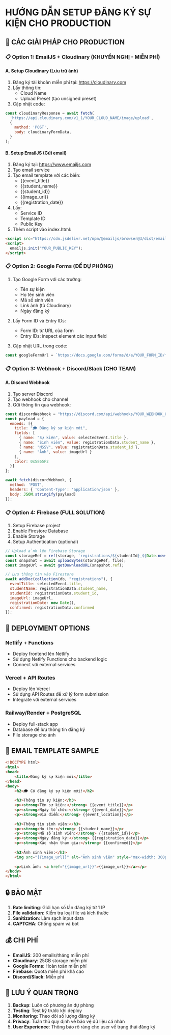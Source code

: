 # HƯỚNG DẪN SETUP ĐĂNG KÝ SỰ KIỆN CHO PRODUCTION

## 🔧 CÁC GIẢI PHÁP CHO PRODUCTION

### 📋 Option 1: EmailJS + Cloudinary (KHUYẾN NGHỊ - MIỄN PHÍ)

#### A. Setup Cloudinary (Lưu trữ ảnh)
1. Đăng ký tài khoản miễn phí tại: https://cloudinary.com
2. Lấy thông tin:
   - Cloud Name
   - Upload Preset (tạo unsigned preset)
3. Cập nhật code:
```javascript
const cloudinaryResponse = await fetch(
  'https://api.cloudinary.com/v1_1/YOUR_CLOUD_NAME/image/upload',
  {
    method: 'POST',
    body: cloudinaryFormData,
  }
);
```

#### B. Setup EmailJS (Gửi email)
1. Đăng ký tại: https://www.emailjs.com
2. Tạo email service
3. Tạo email template với các biến:
   - {{event_title}}
   - {{student_name}} 
   - {{student_id}}
   - {{image_url}}
   - {{registration_date}}
4. Lấy:
   - Service ID
   - Template ID  
   - Public Key
5. Thêm script vào index.html:
```html
<script src="https://cdn.jsdelivr.net/npm/@emailjs/browser@3/dist/email.min.js"></script>
<script>
  emailjs.init("YOUR_PUBLIC_KEY");
</script>
```

### 📋 Option 2: Google Forms (ĐỂ DỰ PHÒNG)

1. Tạo Google Form với các trường:
   - Tên sự kiện
   - Họ tên sinh viên
   - Mã số sinh viên
   - Link ảnh (từ Cloudinary)
   - Ngày đăng ký

2. Lấy Form ID và Entry IDs:
   - Form ID: từ URL của form
   - Entry IDs: inspect element các input field

3. Cập nhật URL trong code:
```javascript
const googleFormUrl = `https://docs.google.com/forms/d/e/YOUR_FORM_ID/formResponse?entry.123456789=${encodeURIComponent(selectedEvent.title)}&entry.987654321=${encodeURIComponent(registrationData.student_name)}`;
```

### 📋 Option 3: Webhook + Discord/Slack (CHO TEAM)

#### A. Discord Webhook
1. Tạo server Discord
2. Tạo webhook cho channel
3. Gửi thông tin qua webhook:
```javascript
const discordWebhook = "https://discord.com/api/webhooks/YOUR_WEBHOOK_URL";
const payload = {
  embeds: [{
    title: "🎓 Đăng ký sự kiện mới",
    fields: [
      { name: "Sự kiện", value: selectedEvent.title },
      { name: "Sinh viên", value: registrationData.student_name },
      { name: "MSSV", value: registrationData.student_id },
      { name: "Ảnh", value: imageUrl }
    ],
    color: 0x5865F2
  }]
};

await fetch(discordWebhook, {
  method: 'POST',
  headers: { 'Content-Type': 'application/json' },
  body: JSON.stringify(payload)
});
```

### 📋 Option 4: Firebase (FULL SOLUTION)

1. Setup Firebase project
2. Enable Firestore Database
3. Enable Storage
4. Setup Authentication (optional)

```javascript
// Upload ảnh lên Firebase Storage
const storageRef = ref(storage, `registrations/${studentId}_${Date.now()}`);
const snapshot = await uploadBytes(storageRef, file);
const imageUrl = await getDownloadURL(snapshot.ref);

// Lưu thông tin vào Firestore
await addDoc(collection(db, "registrations"), {
  eventTitle: selectedEvent.title,
  studentName: registrationData.student_name,
  studentId: registrationData.student_id,
  imageUrl: imageUrl,
  registrationDate: new Date(),
  confirmed: registrationData.confirmed
});
```

## 🚀 DEPLOYMENT OPTIONS

### Netlify + Functions
- Deploy frontend lên Netlify
- Sử dụng Netlify Functions cho backend logic
- Connect với external services

### Vercel + API Routes  
- Deploy lên Vercel
- Sử dụng API Routes để xử lý form submission
- Integrate với external services

### Railway/Render + PostgreSQL
- Deploy full-stack app
- Database để lưu thông tin đăng ký
- File storage cho ảnh

## 📧 EMAIL TEMPLATE SAMPLE

```html
<!DOCTYPE html>
<html>
<head>
    <title>Đăng ký sự kiện mới</title>
</head>
<body>
    <h2>🎓 Có đăng ký sự kiện mới!</h2>
    
    <h3>Thông tin sự kiện:</h3>
    <p><strong>Tên sự kiện:</strong> {{event_title}}</p>
    <p><strong>Ngày tổ chức:</strong> {{event_date}}</p>
    <p><strong>Địa điểm:</strong> {{event_location}}</p>
    
    <h3>Thông tin sinh viên:</h3>
    <p><strong>Họ tên:</strong> {{student_name}}</p>
    <p><strong>Mã số sinh viên:</strong> {{student_id}}</p>
    <p><strong>Ngày đăng ký:</strong> {{registration_date}}</p>
    <p><strong>Xác nhận tham gia:</strong> {{confirmed}}</p>
    
    <h3>Ảnh sinh viên:</h3>
    <img src="{{image_url}}" alt="Ảnh sinh viên" style="max-width: 300px;">
    
    <p>Link ảnh: <a href="{{image_url}}">{{image_url}}</a></p>
</body>
</html>
```

## 🔒 BẢO MẬT

1. **Rate limiting**: Giới hạn số lần đăng ký từ 1 IP
2. **File validation**: Kiểm tra loại file và kích thước
3. **Sanitization**: Làm sạch input data
4. **CAPTCHA**: Chống spam và bot

## 💰 CHI PHÍ

- **EmailJS**: 200 emails/tháng miễn phí
- **Cloudinary**: 25GB storage miễn phí  
- **Google Forms**: Hoàn toàn miễn phí
- **Firebase**: Quota miễn phí khá cao
- **Discord/Slack**: Miễn phí

## 🚨 LƯU Ý QUAN TRỌNG

1. **Backup**: Luôn có phương án dự phòng
2. **Testing**: Test kỹ trước khi deploy
3. **Monitoring**: Theo dõi số lượng đăng ký
4. **Privacy**: Tuân thủ quy định về bảo vệ dữ liệu cá nhân
5. **User Experience**: Thông báo rõ ràng cho user về trạng thái đăng ký
